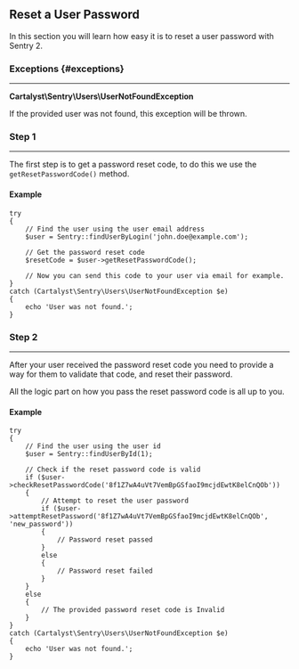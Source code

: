 ## Reset a User Password

In this section you will learn how easy it is to reset a user password with Sentry 2.

### Exceptions {#exceptions}

---

**Cartalyst\Sentry\Users\UserNotFoundException**

If the provided user was not found, this exception will be thrown.

### Step 1

---

The first step is to get a password reset code, to do this we use the
`getResetPasswordCode()` method.

#### Example

	try
	{
		// Find the user using the user email address
		$user = Sentry::findUserByLogin('john.doe@example.com');

		// Get the password reset code
		$resetCode = $user->getResetPasswordCode();

		// Now you can send this code to your user via email for example.
	}
	catch (Cartalyst\Sentry\Users\UserNotFoundException $e)
	{
		echo 'User was not found.';
	}

### Step 2

---

After your user received the password reset code you need to provide a way
for them to validate that code, and reset their password.

All the logic part on how you pass the reset password code is all up to you.

#### Example

	try
	{
		// Find the user using the user id
		$user = Sentry::findUserById(1);

		// Check if the reset password code is valid
		if ($user->checkResetPasswordCode('8f1Z7wA4uVt7VemBpGSfaoI9mcjdEwtK8elCnQOb'))
		{
			// Attempt to reset the user password
			if ($user->attemptResetPassword('8f1Z7wA4uVt7VemBpGSfaoI9mcjdEwtK8elCnQOb', 'new_password'))
			{
				// Password reset passed
			}
			else
			{
				// Password reset failed
			}
		}
		else
		{
			// The provided password reset code is Invalid
		}
	}
	catch (Cartalyst\Sentry\Users\UserNotFoundException $e)
	{
		echo 'User was not found.';
	}

